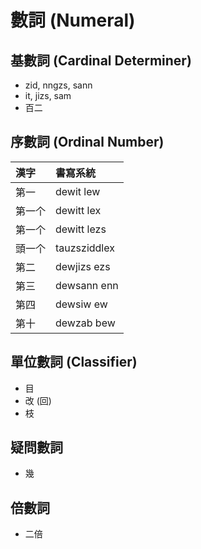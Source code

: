# 數詞 (Numeral)

## 基數詞 (Cardinal Determiner)

* zid, nngzs, sann
* it, jizs, sam
* 百二

## 序數詞 (Ordinal Number)

| 漢字 | 書寫系統 |
| :--- | :--- |
| 第一 | dewit lew |
| 第一个 | dewitt lex |
| 第一个 | dewitt lezs |
| 頭一个 | tauzsziddlex |
| 第二 | dewjizs ezs |
| 第三 | dewsann enn |
| 第四 | dewsiw ew |
| 第十 | dewzab bew |

## 單位數詞 (Classifier)

* 目
* 改 (回)
* 枝

## 疑問數詞

* 幾

## 倍數詞

* 二倍
